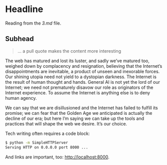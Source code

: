 # Headline

Reading from the _3.md_ file.

## Subhead

> &hellip; a pull quote makes the content more interesting

The web has matured and lost its luster, and sadly we’ve matured too, weighed down by complacency and resignation, believing that the Internet’s disappointments are inevitable, a product of unseen and inexorable forces. Our shining utopia need not yield to a dystopian darkness. The Internet is the result of human thought and hands. General AI is not yet the lord of our Internet; we need not prematurely disavow our role as originators of the Internet experience. To assume the Internet is anything else is to deny human agency.

We can say that we are disillusioned and the Internet has failed to fulfill its promise; we can fear that the Golden Age we anticipated is actually the decline of our era; but here I’m saying we can take up the tools and practices that will shape the web we desire. It’s our choice.

Tech writing often requires a code block:

```bash
$ python -m SimpleHTTPServer
Serving HTTP on 0.0.0.0 port 8000 ...
```

And links are important, too: [http://localhost:8000](http://localhost:8000).
